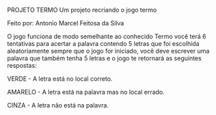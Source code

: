 PROJETO TERMO
Um projeto recriando o jogo termo





Feito por:
Antonio Marcel Feitosa da Silva


  O jogo funciona de modo semelhante ao conhecido Termo
você terá 6 tentativas para acertar a palavra contendo 5 letras que foi escolhida aleatoriamente sempre que o jogo for iniciado,
você deve escrever uma palavra que também tenha 5 letras e o jogo te retornará as seguintes respostas:

VERDE - A letra está no local correto.

AMARELO - A letra está na palavra mas no local errado.

CINZA - A letra não está na palavra.

